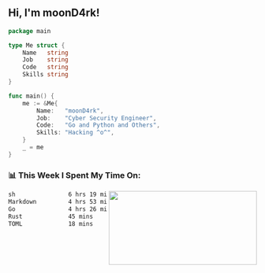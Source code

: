 <h2> Hi, I'm moonD4rk!</h2>

```go
package main

type Me struct {
	Name   string
	Job    string
	Code   string
	Skills string
}

func main() {
	me := &Me{
		Name:   "moonD4rk",
		Job:    "Cyber Security Engineer",
		Code:   "Go and Python and Others",
		Skills: "Hacking ^o^",
	}
	_ = me
}
```

<h3>📊 This Week I Spent My Time On:</h3>
<img align='right' src="https://github-readme-stats.vercel.app/api?username=moond4rk&show_icons=true&theme=radical", width="300" height="150">

<!--START_SECTION:waka-->

```txt
sh               6 hrs 19 mins   █████████░░░░░░░░░░░░░░░░   36.44 %
Markdown         4 hrs 53 mins   ███████░░░░░░░░░░░░░░░░░░   28.23 %
Go               4 hrs 26 mins   ██████▒░░░░░░░░░░░░░░░░░░   25.59 %
Rust             45 mins         █░░░░░░░░░░░░░░░░░░░░░░░░   04.34 %
TOML             18 mins         ▒░░░░░░░░░░░░░░░░░░░░░░░░   01.82 %
```

<!--END_SECTION:waka-->

